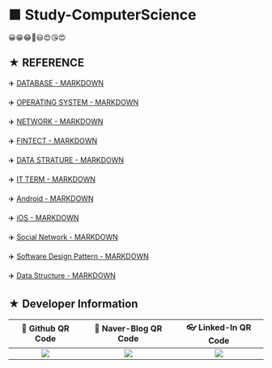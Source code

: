 # ■ Study-ComputerScience

😀😁😂🤣😃😍😘😍

## ★ REFERENCE

:airplane: [DATABASE - MARKDOWN](https://github.com/ChangYeop-Yang/Study-DataBase/blob/master/README.md)

:airplane: [OPERATING SYSTEM - MARKDOWN](https://github.com/ChangYeop-Yang/Study-ComputerScience/blob/master/Operating-System.md)

:airplane: [NETWORK - MARKDOWN](https://github.com/ChangYeop-Yang/Study-ComputerScience/blob/master/%5BComputer-Science%5D%20Network/README.md)

:airplane: [FINTECT - MARKDOWN](https://github.com/ChangYeop-Yang/Study-ComputerScience/blob/master/%5BComputer-Science%5D%20FinTech/README.md)

:airplane: [DATA STRATURE - MARKDOWN](https://github.com/ChangYeop-Yang/Study-DataStructure/blob/master/README.md)

:airplane: [IT TERM - MARKDOWN](https://github.com/ChangYeop-Yang/Study-ComputerScience/blob/master/IT-Term.md)

:airplane: [Android - MARKDOWN](https://github.com/ChangYeop-Yang/Study-Android/blob/master/README.md)

:airplane: [iOS - MARKDOWN](https://github.com/ChangYeop-Yang/Study-iOS/blob/master/README.md)

:airplane: [Social Network - MARKDOWN](https://github.com/ChangYeop-Yang/Study-ComputerScience/tree/master/%5BComputer-Science%5D%20Social%20Network)

:airplane: [Software Design Pattern - MARKDOWN](https://github.com/ChangYeop-Yang/Study-ComputerScience/blob/master/%5BComputer-Science%5D%20Software%20Design%20Pattern/README.md)

:airplane: [Data Structure - MARKDOWN](https://github.com/ChangYeop-Yang/Study-DataStructure/blob/master/README.md)

## ★ Developer Information

|:rocket: Github QR Code|:pencil: Naver-Blog QR Code|:eyeglasses: Linked-In QR Code|
|:---------------------:|:-------------------------:|:----------------------------:|
|![](https://user-images.githubusercontent.com/20036523/50044128-60406880-00c2-11e9-8d57-ea1cb8e6b2a7.jpg)|![](https://user-images.githubusercontent.com/20036523/50044131-60d8ff00-00c2-11e9-818c-cf5ad97dc76e.jpg)|![](https://user-images.githubusercontent.com/20036523/50044130-60d8ff00-00c2-11e9-991a-107bffa2bf57.jpg)|

